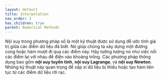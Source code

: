 ```yaml
---
layout: default
title: Interpolation
nav_order: 3
has_children: true
parent: Numerical Methods
---
```



Nội suy trong phương pháp số là một kỹ thuật được sử dụng để ước tính giá trị giữa các điểm dữ liệu đã biết. Nó giúp chúng ta xây dựng một đường cong hoặc hàm mượt đi qua các điểm này. Hãy tưởng tượng nó như việc nối các điểm lại với nhau để điền vào khoảng trống. Các phương pháp thông dụng bao gồm **nội suy tuyến tính**, **nội suy Lagrange**, và **nội suy Newton**. Những kỹ thuật này quan trọng để xấp xỉ dữ liệu bị thiếu hoặc tạo hàm liên tục từ các điểm dữ liệu rời rạc.
